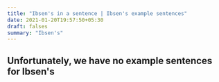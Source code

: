 ```yaml
---
title: "Ibsen's in a sentence | Ibsen's example sentences"
date: 2021-01-20T19:57:50+05:30
draft: falses
summary: "Ibsen's"
---
```

## Unfortunately, we have no example sentences for Ibsen's                 
